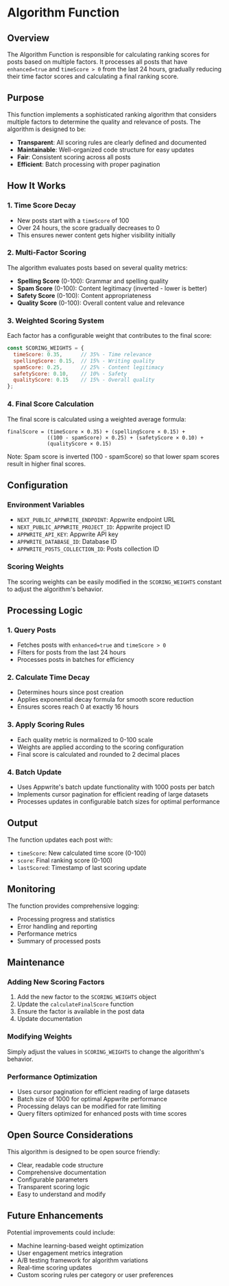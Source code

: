 # Algorithm Function

## Overview

The Algorithm Function is responsible for calculating ranking scores for posts based on multiple factors. It processes all posts that have `enhanced=true` and `timeScore > 0` from the last 24 hours, gradually reducing their time factor scores and calculating a final ranking score.

## Purpose

This function implements a sophisticated ranking algorithm that considers multiple factors to determine the quality and relevance of posts. The algorithm is designed to be:

- **Transparent**: All scoring rules are clearly defined and documented
- **Maintainable**: Well-organized code structure for easy updates
- **Fair**: Consistent scoring across all posts
- **Efficient**: Batch processing with proper pagination

## How It Works

### 1. Time Score Decay
- New posts start with a `timeScore` of 100
- Over 24 hours, the score gradually decreases to 0
- This ensures newer content gets higher visibility initially

### 2. Multi-Factor Scoring
The algorithm evaluates posts based on several quality metrics:

- **Spelling Score** (0-100): Grammar and spelling quality
- **Spam Score** (0-100): Content legitimacy (inverted - lower is better)
- **Safety Score** (0-100): Content appropriateness
- **Quality Score** (0-100): Overall content value and relevance

### 3. Weighted Scoring System
Each factor has a configurable weight that contributes to the final score:

```javascript
const SCORING_WEIGHTS = {
  timeScore: 0.35,      // 35% - Time relevance
  spellingScore: 0.15,  // 15% - Writing quality
  spamScore: 0.25,      // 25% - Content legitimacy
  safetyScore: 0.10,    // 10% - Safety
  qualityScore: 0.15    // 15% - Overall quality
};
```

### 4. Final Score Calculation
The final score is calculated using a weighted average formula:

```
finalScore = (timeScore × 0.35) + (spellingScore × 0.15) + 
             ((100 - spamScore) × 0.25) + (safetyScore × 0.10) + 
             (qualityScore × 0.15)
```

Note: Spam score is inverted (100 - spamScore) so that lower spam scores result in higher final scores.

## Configuration

### Environment Variables
- `NEXT_PUBLIC_APPWRITE_ENDPOINT`: Appwrite endpoint URL
- `NEXT_PUBLIC_APPWRITE_PROJECT_ID`: Appwrite project ID
- `APPWRITE_API_KEY`: Appwrite API key
- `APPWRITE_DATABASE_ID`: Database ID
- `APPWRITE_POSTS_COLLECTION_ID`: Posts collection ID

### Scoring Weights
The scoring weights can be easily modified in the `SCORING_WEIGHTS` constant to adjust the algorithm's behavior.

## Processing Logic

### 1. Query Posts
- Fetches posts with `enhanced=true` and `timeScore > 0`
- Filters for posts from the last 24 hours
- Processes posts in batches for efficiency

### 2. Calculate Time Decay
- Determines hours since post creation
- Applies exponential decay formula for smooth score reduction
- Ensures scores reach 0 at exactly 16 hours

### 3. Apply Scoring Rules
- Each quality metric is normalized to 0-100 scale
- Weights are applied according to the scoring configuration
- Final score is calculated and rounded to 2 decimal places

### 4. Batch Update
- Uses Appwrite's batch update functionality with 1000 posts per batch
- Implements cursor pagination for efficient reading of large datasets
- Processes updates in configurable batch sizes for optimal performance

## Output

The function updates each post with:
- `timeScore`: New calculated time score (0-100)
- `score`: Final ranking score (0-100)
- `lastScored`: Timestamp of last scoring update

## Monitoring

The function provides comprehensive logging:
- Processing progress and statistics
- Error handling and reporting
- Performance metrics
- Summary of processed posts

## Maintenance

### Adding New Scoring Factors
1. Add the new factor to the `SCORING_WEIGHTS` object
2. Update the `calculateFinalScore` function
3. Ensure the factor is available in the post data
4. Update documentation

### Modifying Weights
Simply adjust the values in `SCORING_WEIGHTS` to change the algorithm's behavior.

### Performance Optimization
- Uses cursor pagination for efficient reading of large datasets
- Batch size of 1000 for optimal Appwrite performance
- Processing delays can be modified for rate limiting
- Query filters optimized for enhanced posts with time scores

## Open Source Considerations

This algorithm is designed to be open source friendly:
- Clear, readable code structure
- Comprehensive documentation
- Configurable parameters
- Transparent scoring logic
- Easy to understand and modify

## Future Enhancements

Potential improvements could include:
- Machine learning-based weight optimization
- User engagement metrics integration
- A/B testing framework for algorithm variations
- Real-time scoring updates
- Custom scoring rules per category or user preferences

